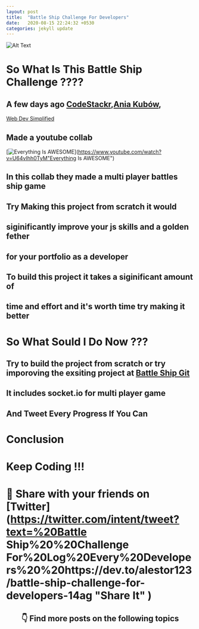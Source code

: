 ```yaml
---
layout: post
title:  "Battle Ship Challenge For Developers"
date:   2020-08-15 22:24:32 +0530
categories: jekyll update
---
```


![Alt Text](https://dev-to-uploads.s3.amazonaws.com/i/fiqibjgjb0p6mrxi5wsm.jpeg)

# So What Is This Battle Ship Challenge ????

## A few days ago [CodeStackr](https://www.youtube.com/channel/UCDCHcqyeQgJ-jVSd6VJkbCw),[Ania Kubów](https://www.youtube.com/channel/UC5DNytAJ6_FISueUfzZCVsw),
[Web Dev Simplified](https://www.youtube.com/channel/UCFbNIlppjAuEX4znoulh0Cw)

## Made a youtube collab 

[![Everything Is AWESOME](https://img.youtube.com/vi/U64vIhh0TyM/0.jpg)](https://www.youtube.com/watch?v=U64vIhh0TyM"Everything Is AWESOME")

## In this collab they made a multi player battles ship game
## Try Making this project from scratch it would
## siginificantly improve your js skills  and a golden fether

## for your portfolio as a developer
## To build this project it takes a siginificant amount of 
## time and effort and it's worth time try making it better

# So What Sould I Do Now ???

## Try to build the project from scratch or try imporoving the exsiting project at [Battle Ship Git](https://github.com/kubowania/battleships)

## It includes socket.io for multi player game 

## And Tweet Every Progress If You Can 

# Conclusion 

# Keep Coding !!!


# 🙏  Share with your friends on  [Twitter](https://twitter.com/intent/tweet?text=%20Battle Ship%20%20Challenge For%20Log%20Every%20Developers%20%20https://dev.to/alestor123/battle-ship-challenge-for-developers-14ag "Share It" )
   


 
<h2 align=center> 👇  Find more posts on the following topics </h2>


